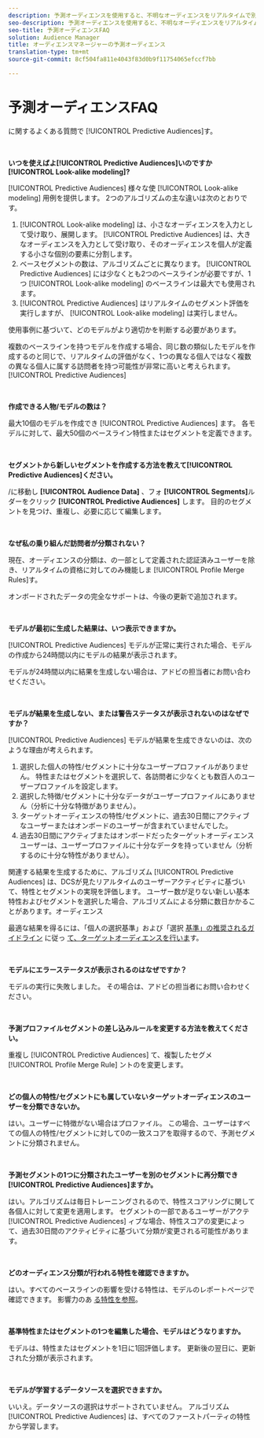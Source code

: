 ```yaml
---
description: 予測オーディエンスを使用すると、不明なオーディエンスをリアルタイムで別の人物に分類し、データサイエンスを使用できます。
seo-description: 予測オーディエンスを使用すると、不明なオーディエンスをリアルタイムで別の人物に分類し、データサイエンスを使用できます。
seo-title: 予測オーディエンスFAQ
solution: Audience Manager
title: オーディエンスマネージャーの予測オーディエンス
translation-type: tm+mt
source-git-commit: 8cf504fa811e4043f83d0b9f11754065efccf7bb

---
```



# 予測オーディエンスFAQ

に関するよくある質問で [!UICONTROL Predictive Audiences]す。

 

**いつを使えばよ[!UICONTROL Predictive Audiences]いのですか[!UICONTROL Look-alike modeling]?**

[!UICONTROL Predictive Audiences] 様々な使 [!UICONTROL Look-alike modeling] 用例を提供します。 2つのアルゴリズムの主な違いは次のとおりです。

1. [!UICONTROL Look-alike modeling] は、小さなオーディエンスを入力として受け取り、展開します。 [!UICONTROL Predictive Audiences] は、大きなオーディエンスを入力として受け取り、そのオーディエンスを個人が定義する小さな個別の要素に分割します。
1. ベースセグメントの数は、アルゴリズムごとに異なります。 [!UICONTROL Predictive Audiences] には少なくとも2つのベースラインが必要ですが、1つ [!UICONTROL Look-alike modeling] のベースラインは最大でも使用されます。
1. [!UICONTROL Predictive Audiences] はリアルタイムのセグメント評価を実行しますが、 [!UICONTROL Look-alike modeling] は実行しません。

使用事例に基づいて、どのモデルがより適切かを判断する必要があります。

複数のベースラインを持つモデルを作成する場合、同じ数の類似したモデルを作成するのと同じで、リアルタイムの評価がなく、1つの異なる個人ではなく複数の異なる個人に属する訪問者を持つ可能性が非常に高いと考えられます。 [!UICONTROL Predictive Audiences]

 

**作成できる人物/モデルの数は？**

最大10個のモデルを作成でき [!UICONTROL Predictive Audiences] ます。 各モデルに対して、最大50個のベースライン特性またはセグメントを定義できます。

 

**セグメントから新しいセグメントを作成する方法を教えて[!UICONTROL Predictive Audiences]ください。**

/に移動し **[!UICONTROL Audience Data]** 、フォ **[!UICONTROL Segments]**&#x200B;ルダーをクリック **[!UICONTROL Predictive Audiences]** します。 目的のセグメントを見つけ、重複し、必要に応じて編集します。

 

**なぜ私の乗り組んだ訪問者が分類されない？**

現在、オーディエンスの分類は、の一部として定義された認証済みユーザーを除き、リアルタイムの資格に対してのみ機能しま [!UICONTROL Profile Merge Rules]す。

オンボードされたデータの完全なサポートは、今後の更新で追加されます。

 

**モデルが最初に生成した結果は、いつ表示できますか。**

[!UICONTROL Predictive Audiences] モデルが正常に実行された場合、モデルの作成から24時間以内にモデルの結果が表示されます。

モデルが24時間以内に結果を生成しない場合は、アドビの担当者にお問い合わせください。

 

**モデルが結果を生成しない、または警告ステータスが表示されないのはなぜですか？**

[!UICONTROL Predictive Audiences] モデルが結果を生成できないのは、次のような理由が考えられます。

1. 選択した個人の特性/セグメントに十分なユーザープロファイルがありません。 特性またはセグメントを選択して、各訪問者に少なくとも数百人のユーザープロファイルを設定します。
1. 選択した特徴/セグメントに十分なデータがユーザープロファイルにありません（分析に十分な特徴がありません）。
1. ターゲットオーディエンスの特性/セグメントに、過去30日間にアクティブなユーザーまたはオンボードのユーザーが含まれていませんでした。
1. 過去30日間にアクティブまたはオンボードだったターゲットオーディエンスユーザーは、ユーザープロファイルに十分なデータを持っていません（分析するのに十分な特性がありません）。

関連する結果を生成するために、アルゴリズム [!UICONTROL Predictive Audiences] は、DCSが見たリアルタイムのユーザーアクティビティに基づいて、特性とセグメントの実現を評価します。 ユーザー数が足りない新しい基本特性およびセグメントを選択した場合、アルゴリズムによる分類に数日かかることがあります。オーディエンス

最適な結果を得るには、「個人の選択基準」および「選択 [基準」の推奨されるガイドライン](../features/algorithmic-models/predictive-audiences.md#selection-personas) に従っ [て、ターゲットオーディエンスを行いま](../features/algorithmic-models/predictive-audiences.md#selection-audience)す。

 

**モデルにエラーステータスが表示されるのはなぜですか？**

モデルの実行に失敗しました。 その場合は、アドビの担当者にお問い合わせください。

 

**予測プロファイルセグメントの差し込みルールを変更する方法を教えてください。**

重複し [!UICONTROL Predictive Audiences] て、複製したセグメ [!UICONTROL Profile Merge Rule] ントのを変更します。

 

**どの個人の特性/セグメントにも属していないターゲットオーディエンスのユーザーを分類できないか。**

はい。ユーザーに特徴がない場合はプロファイル。 この場合、ユーザーはすべての個人の特性/セグメントに対して0の一致スコアを取得するので、予測セグメントに分類されません。

 

**予測セグメントの1つに分類されたユーザーを別のセグメントに再分類でき[!UICONTROL Predictive Audiences]ますか。**

はい。アルゴリズムは毎日トレーニングされるので、特性スコアリングに関して各個人に対して変更を適用します。 セグメントの一部であるユーザーがアクテ [!UICONTROL Predictive Audiences] ィブな場合、特性スコアの変更によって、過去30日間のアクティビティに基づいて分類が変更される可能性があります。

 

**どのオーディエンス分類が行われる特性を確認できますか。**

はい。すべてのベースラインの影響を受ける特性は、モデルのレポートページで確認できます。 影響力のあ [る特性を参照](../features/algorithmic-models/predictive-audiences-reporting.md#influential-traits)。

 

**基準特性またはセグメントの1つを編集した場合、モデルはどうなりますか。**

モデルは、特性またはセグメントを1日に1回評価します。 更新後の翌日に、更新された分類が表示されます。

 

**モデルが学習するデータソースを選択できますか。**

いいえ。データソースの選択はサポートされていません。 アルゴリズム [!UICONTROL Predictive Audiences] は、すべてのファーストパーティの特性から学習します。